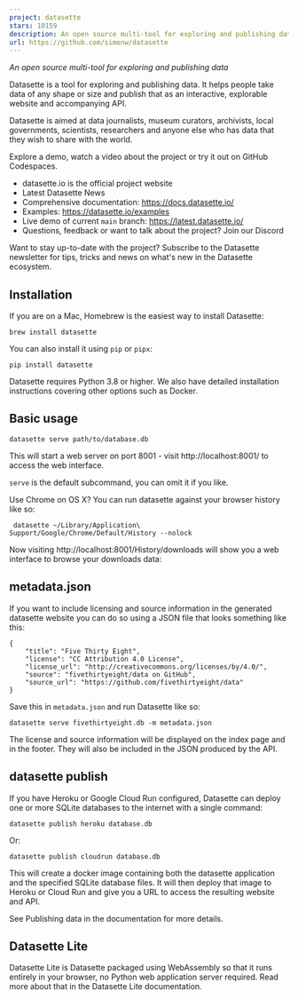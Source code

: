 ```yaml
---
project: datasette
stars: 10159
description: An open source multi-tool for exploring and publishing data
url: https://github.com/simonw/datasette
---
```


_An open source multi-tool for exploring and publishing data_

Datasette is a tool for exploring and publishing data. It helps people take data of any shape or size and publish that as an interactive, explorable website and accompanying API.

Datasette is aimed at data journalists, museum curators, archivists, local governments, scientists, researchers and anyone else who has data that they wish to share with the world.

Explore a demo, watch a video about the project or try it out on GitHub Codespaces.

-   datasette.io is the official project website
-   Latest Datasette News
-   Comprehensive documentation: https://docs.datasette.io/
-   Examples: https://datasette.io/examples
-   Live demo of current `main` branch: https://latest.datasette.io/
-   Questions, feedback or want to talk about the project? Join our Discord

Want to stay up-to-date with the project? Subscribe to the Datasette newsletter for tips, tricks and news on what's new in the Datasette ecosystem.

Installation
------------

If you are on a Mac, Homebrew is the easiest way to install Datasette:

```
brew install datasette
```

You can also install it using `pip` or `pipx`:

```
pip install datasette
```

Datasette requires Python 3.8 or higher. We also have detailed installation instructions covering other options such as Docker.

Basic usage
-----------

```
datasette serve path/to/database.db
```

This will start a web server on port 8001 - visit http://localhost:8001/ to access the web interface.

`serve` is the default subcommand, you can omit it if you like.

Use Chrome on OS X? You can run datasette against your browser history like so:

```
 datasette ~/Library/Application\ Support/Google/Chrome/Default/History --nolock
```

Now visiting http://localhost:8001/History/downloads will show you a web interface to browse your downloads data:

metadata.json
-------------

If you want to include licensing and source information in the generated datasette website you can do so using a JSON file that looks something like this:

```
{
    "title": "Five Thirty Eight",
    "license": "CC Attribution 4.0 License",
    "license_url": "http://creativecommons.org/licenses/by/4.0/",
    "source": "fivethirtyeight/data on GitHub",
    "source_url": "https://github.com/fivethirtyeight/data"
}
```

Save this in `metadata.json` and run Datasette like so:

```
datasette serve fivethirtyeight.db -m metadata.json
```

The license and source information will be displayed on the index page and in the footer. They will also be included in the JSON produced by the API.

datasette publish
-----------------

If you have Heroku or Google Cloud Run configured, Datasette can deploy one or more SQLite databases to the internet with a single command:

```
datasette publish heroku database.db
```

Or:

```
datasette publish cloudrun database.db
```

This will create a docker image containing both the datasette application and the specified SQLite database files. It will then deploy that image to Heroku or Cloud Run and give you a URL to access the resulting website and API.

See Publishing data in the documentation for more details.

Datasette Lite
--------------

Datasette Lite is Datasette packaged using WebAssembly so that it runs entirely in your browser, no Python web application server required. Read more about that in the Datasette Lite documentation.
